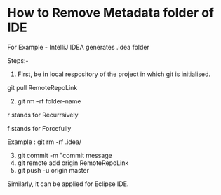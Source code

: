 # How to Remove Metadata folder of IDE

For Example - IntelliJ IDEA generates .idea folder

Steps:-
1. First, be in local respository of the project in which git is initialised.

git pull RemoteRepoLink

2. git rm -rf folder-name

r stands for Recurrsively

f stands for Forcefully

Example : git rm -rf .idea/

3. git commit -m "commit message
4. git remote add origin RemoteRepoLink
5. git push -u origin master



Similarly, it can be applied for Eclipse IDE.
